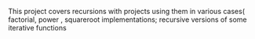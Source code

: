  This project covers recursions with projects using them in various cases( factorial, power , squareroot implementations; recursive versions of some iterative functions
